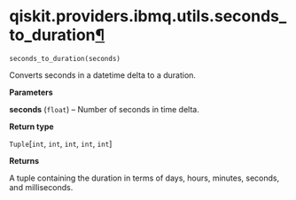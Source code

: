 # qiskit.providers.ibmq.utils.seconds\_to\_duration[¶](#qiskit-providers-ibmq-utils-seconds-to-duration "Permalink to this headline")

<span id="undefined" />

`seconds_to_duration(seconds)`

Converts seconds in a datetime delta to a duration.

**Parameters**

**seconds** (`float`) – Number of seconds in time delta.

**Return type**

`Tuple`\[`int`, `int`, `int`, `int`, `int`]

**Returns**

A tuple containing the duration in terms of days, hours, minutes, seconds, and milliseconds.
